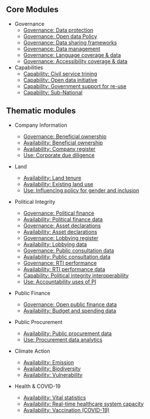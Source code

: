 
## Core Modules

* Governance
    * [Governance: Data protection](../indicators/G.GOVERNANCE.DPL.md)
    * [Governance: Open data Policy](../indicators/G.GOVERNANCE.ODPOLICY.md)
    * [Governance: Data sharing frameworks](../indicators/G.GOVERNANCE.DATASHARING.md)
    * [Governance: Data management](../indicators/G.GOVERNANCE.DATAMANAGE.md)
    * [Governance: Language coverage & data](../indicators/G.GOVERNANCE.LANG.md)
    * [Governance: Accessibility coverage & data](../indicators/G.GOVERNANCE.ACCESSIBILITY.md)
* Capabilities
    * [Capability: Civil service trining](../indicators/C.CAPABILITIES.TRAIN.md)
    * [Capability: Open data initiative](../indicators/C.CAPABILITIES.ODINIT.md)
    * [Capability: Government support for re-use](../indicators/C.CAPABILITIES.GOVSUPPORT.md)
    * [Capability: Sub-National](../indicators/C.CAPABILITIES.SUBNAT.md)
    
## Thematic modules

* Company Information
    * [Governance: Beneficial ownership](../indicators/G.COMPANY.BOT.md)
    * [Availability: Beneficial ownership ](../indicators/A.COMPANY.BOT.md)
    * [Availability: Company register](../indicators/A.COMPANY.REG.md)
    * [Use: Corporate due diligence](../indicators/U.COMPANY.DUEDIL.md)
* Land
    * [Availability: Land tenure](../indicators/A.LAND.TENURE.md)
    * [Availability: Existing land use](../indicators/A.LAND.ELU.md)
    * [Use: Influencing policy for gender and inclusion](../indicators/U.LAND.GENDERINCLUSION.md)    
* Political Integrity 
    * [Governance: Political finance](../indicators/G.PI.POLFIN.md)
    * [Availability: Political finance data](../indicators/A.PI.POLFIN.md)
    * [Governance: Asset declarations](../indicators/G.PI.IAD.md)
    * [Availability: Asset declarations](../indicators/A.PI.IAD.md)
    * [Governance: Lobbying register](../indicators/G.PI.LOBBY.md)
    * [Availability: Lobbying data](../indicators/A.PI.LOBBY.md)
    * [Governance: Public consultation data](../indicators/G.PI.PUBCON.md)
    * [Availability: Public consultation data](../indicators/A.PI.PUBCON.md)
    * [Governance: RTI performance](../indicators/G.PI.RTI.md)
    * [Availability: RTI performance data](../indicators/A.PI.RTI.md)
    * [Capability: Political integrity interoperability](../indicators/C.PI.INTEROP.md)
    * [Use: Accountability uses of PI](../indicators/U.PI.ACCOUNT.md)
* Public Finance
    * [Governance: Open public finance data](../indicators/G.PF.PUB-FINANCE.md)
    * [Availability: Budget and spending data](../indicators/A.PF.BUDGETSPEND.md)  
* Public Procurement 
    * [Availability: Public procurement data](../indicators/A.PROCUREMENT.OC.md) 
    * [Use: Procurement data analytics](../indicators/U.PROCUREMENT.ANALYTICS.md)     
* Climate Action 
    * [Availability: Emission](../indicators/A.CLIMATE.EMI.md)
    * [Availability: Biodiversity](../indicators/A.CLIMATE.BIO.md)
    * [Availability: Vulnerability](../indicators/A.CLIMATE.VUL.md)

* Health & COVID-19
    * [Availability: Vital statistics](../indicators/A.HEALTH.CRVS.md)
    * [Availability: Real-time healthcare system capacity](../indicators/A.HEALTH.RTC.md)
    * [Availability: Vaccination (COVID-19)](../indicators/A.HEALTH.VAC.md)



